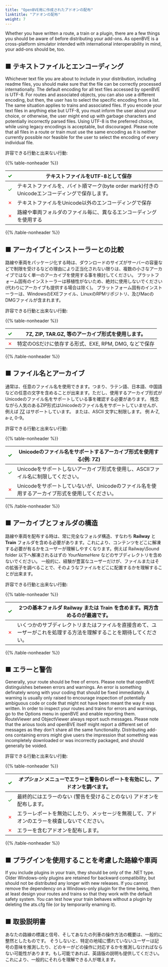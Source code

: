 ```yaml
---
title: "OpenBVE用に作成されたアドオンの配布"
linktitle: "アドオンの配布"
weight: 7
---
```


Whether you have written a route, a train or a plugin, there are a few things you should be aware of before distributing your add-ons. As openBVE is a cross-platform simulator intended with international interoperability in mind, your add-ons should be, too.

## ■ テキストファイルとエンコーディング

Whichever text file you are about to include in your distribution, including readme files, you should make sure that the file can be correctly processed internationally. The default encoding for all text files accessed by openBVE is UTF-8. For routes and associated objects, you can also use a different encoding, but then, the user has to select the specific encoding from a list. The same situation applies to trains and associated files. If you encode your text files in anything else but UTF-8, you must inform the user about your choice, or otherwise, the user might end up with garbage characters and potentially incorrectly parsed files. Using UTF-8 is the preferred choice, while using legacy encodings is acceptable, but discouraged. Please note that all files in a route or train must use the same encoding as it is neither currently possible nor feasible for the user to select the encoding of every individual file.

許容できる行動と出来ない行動:

{{% table-nonheader %}}

| <font color="Green">✓</font> | テキストファイルをUTF-8として保存                               |
| ---------------------------- | ------------------------------------------------------------ |
| <font color="Green">✓</font> | テキストファイルを、バイト順マーク(byte order mark)付きのUnicodeエンコーディングで保存します。 |
| <font color="Red">✗</font>   | テキストファイルをUnicode以外のエンコーディングで保存            |
| <font color="Red">✗</font>   | 路線や車両フォルダのファイル毎に、異なるエンコーディングを使用する   |

{{% /table-nonheader %}}

## ■ アーカイブとインストーラーとの比較

路線や車両をパッケージ化する時は、ダウンロードのサイズがサーバーの容量などで制限を受けるなどの理由により正当化されない限りは、複数の小さなアーカイブではなく単一のアーカイブを使用する事を検討してください。 プラットフォーム固有のインストーラーは移植性がないため、絶対に使用しないでください(代わりにアーカイブも提供する場合は除く)。 プラットフォーム固有のインストーラーは、WindowsのEXEファイル、LinuxのRPMリポジトリ、及びMacのDMGファイルが含まれます。

許容できる行動と出来ない行動:

{{% table-nonheader %}}

| <font color="Green">✓</font> | 7Z, ZIP, TAR.GZ, 等のアーカイブ形式を使用します。         |
| ---------------------------- | ----------------------------------------------------------- |
| <font color="Red">✗</font>   | 特定のOSだけに依存する形式、EXE, RPM, DMG, などで保存 |

{{% /table-nonheader %}}

## ■ ファイル名とアーカイブ

通常は、任意のファイル名を使用できます。つまり、ラテン語、日本語、中国語などの任意の文字を含めることが出来ます。ただし、使用するアーカイブ形式がUnicodeのファイル名をサポートしている事を確認する必要があります。 残念ながら人気のあるZIP形式はUnicodeのファイル名をサポートしていませんが、例えば [7Z](https://www.7-zip.org/) はサポートしています。 または、ASCII 文字に制限します。 例 A-Z, a-z, 0-9。

許容できる行動と出来ない行動:

{{% table-nonheader %}}

| <font color="Green">✓</font> | Unicodeのファイル名をサポートするアーカイブ形式を使用する(例: 7Z) |
| ---------------------------- | ------------------------------------------------------------ |
| <font color="Green">✓</font> | Unicodeをサポートしないアーカイブ形式を使用し、ASCIIファイル名に制限してください。 |
| <font color="Red">✗</font>   | Unicodeをサポートしていないが、Unicodeのファイル名を使用するアーカイブ形式を使用してください。 |

{{% /table-nonheader %}}

## ■ アーカイブとフォルダの構造

路線や車両を配布する時は、常に完全なフォルダ構造、すなわち **Railway** と **Train** フォルダを含める必要があります。これにより、コンテンツをどこに解凍する必要が有るかをユーザーが理解しやすくなります。例えば Railway\Sound folder 以下へ解凍されるはずの *YourNameHere* などのサブディレクトリを含めないでください。 一般的に、経験が豊富なユーザーだけが、ファイルまたはその拡張子を調べることで、そのようなファイルをどこに配置するかを理解することが出来ます。

許容できる行動と出来ない行動:

{{% table-nonheader %}}

| <font color="Green">✓</font> | 2つの基本フォルダ **Railway** または **Train** を含めます。両方含めるのが最適です。 |
| ---------------------------- | ------------------------------------------------------------ |
| <font color="Red">✗</font>   | いくつかのサブディレクトリまたはファイルを直接含めて、ユーザーがこれを処理する方法を理解することを期待してください。 |

{{% /table-nonheader %}}

## ■ エラーと警告

Generally, your route should be free of errors. Please note that openBVE distinguishes between errors and warnings. An error is something definately wrong with your coding that should be fixed immediately. A warning is usually only raised to encourage inspection of potentially ambiguous code or code that might not have been meant the way it was written. In order to inspect your routes and trains for errors and warnings, go to the Options menu in openBVE and enable reporting them. RouteViewer and ObjectViewer always report such messages. Please note that the arious tools and openBVE itself might report a different set of messages as they don't share all the same functionality. Distributing add-ons containing errors might give users the impression that something was incompletely downloaded or was incorrectly packaged, and should generally be voided.

許容できる行動と出来ない行動:

{{% table-nonheader %}}

| <font color="Green">✓</font> | *オプション* メニューでエラーと警告のレポートを有効にし、アドオンを調べます。 |
| ---------------------------- | ------------------------------------------------------------ |
| <font color="Green">✓</font> | 最終的にはエラーのない (警告を受けることのない) アドオンを配布します。 |
| <font color="Red">✗</font>   | エラーレポートを無効にしたり、メッセージを無視して、アドオンのエラーを検査しないでください。 |
| <font color="Red">✗</font>   | エラーを含むアドオンを配布します。                   |

{{% /table-nonheader %}}

## ■ プラグインを使用することを考慮した路線や車両

If you include plugins in your train, they should be only of the .NET type. Older Windows-only plugins are retained for backward compatibility, but should not be distributed any longer with new releases. If you cannot remove the dependency on a Windows-only plugin for the time being, then at least design your routes and trains so that they work with the default safety system. You can test how your train behaves without a plugin by deleting the ats.cfg file (or by temporarily enaming it).

## ■ 取扱説明書

あなたの路線の標識と信号、そしてあなたの列車の操作方法の概要は、一般的に整然としたものです。 そうしないと、特定の地域に慣れていないユーザーは記号の意味を推測したり、どのキーがどの操作に対応するかを推測しなければならない可能性があります。もし可能であれば、英語版の説明も提供してください。これにより、一般的にそれらを理解できる人が増えます。

